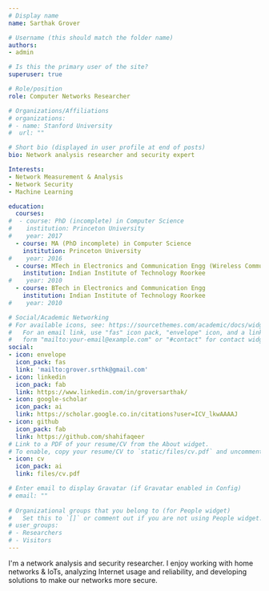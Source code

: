 ```yaml
---
# Display name
name: Sarthak Grover

# Username (this should match the folder name)
authors:
- admin

# Is this the primary user of the site?
superuser: true

# Role/position
role: Computer Networks Researcher

# Organizations/Affiliations
# organizations:
# - name: Stanford University
#  url: ""

# Short bio (displayed in user profile at end of posts)
bio: Network analysis researcher and security expert

Interests:
- Network Measurement & Analysis
- Network Security
- Machine Learning

education:
  courses:
#  - course: PhD (incomplete) in Computer Science
#    institution: Princeton University
#    year: 2017
  - course: MA (PhD incomplete) in Computer Science 
    institution: Princeton University
#    year: 2016
  - course: MTech in Electronics and Communication Engg (Wireless Communication)
    institution: Indian Institute of Technology Roorkee
#    year: 2010
  - course: BTech in Electronics and Communication Engg
    institution: Indian Institute of Technology Roorkee
#    year: 2010

# Social/Academic Networking
# For available icons, see: https://sourcethemes.com/academic/docs/widgets/#icons
#   For an email link, use "fas" icon pack, "envelope" icon, and a link in the
#   form "mailto:your-email@example.com" or "#contact" for contact widget.
social:
- icon: envelope
  icon_pack: fas
  link: 'mailto:grover.srthk@gmail.com'
- icon: linkedin
  icon_pack: fab
  link: https://www.linkedin.com/in/groversarthak/
- icon: google-scholar
  icon_pack: ai
  link: https://scholar.google.co.in/citations?user=ICV_lkwAAAAJ
- icon: github
  icon_pack: fab
  link: https://github.com/shahifaqeer
# Link to a PDF of your resume/CV from the About widget.
# To enable, copy your resume/CV to `static/files/cv.pdf` and uncomment the lines below.  
- icon: cv
  icon_pack: ai
  link: files/cv.pdf

# Enter email to display Gravatar (if Gravatar enabled in Config)
# email: ""
  
# Organizational groups that you belong to (for People widget)
#   Set this to `[]` or comment out if you are not using People widget.  
# user_groups:
# - Researchers
# - Visitors
---
```


I'm a network analysis and security researcher. I enjoy working with home networks & IoTs, analyzing Internet usage and reliability, and developing solutions to make our networks more secure.